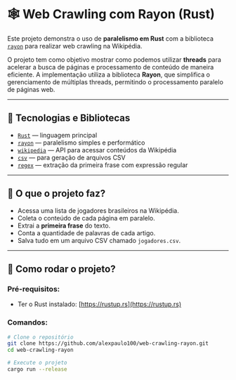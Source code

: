 # 🕸️ Web Crawling com Rayon (Rust)

Este projeto demonstra o uso de **paralelismo em Rust** com a biblioteca [`rayon`](https://docs.rs/rayon/latest/rayon/) para realizar web crawling na Wikipédia. 

O projeto tem como objetivo mostrar como podemos utilizar **threads** para acelerar a busca de páginas e processamento de conteúdo de maneira eficiente. A implementação utiliza a biblioteca **Rayon**, que simplifica o gerenciamento de múltiplas threads, permitindo o processamento paralelo de páginas web.

---

## 🚀 Tecnologias e Bibliotecas

- [`Rust`](https://www.rust-lang.org/) — linguagem principal
- [`rayon`](https://crates.io/crates/rayon) — paralelismo simples e performático
- [`wikipedia`](https://crates.io/crates/wikipedia) — API para acessar conteúdos da Wikipédia
- [`csv`](https://crates.io/crates/csv) — para geração de arquivos CSV
- [`regex`](https://crates.io/crates/regex) — extração da primeira frase com expressão regular

---

## 📄 O que o projeto faz?

- Acessa uma lista de jogadores brasileiros na Wikipédia.
- Coleta o conteúdo de cada página em paralelo.
- Extrai a **primeira frase** do texto.
- Conta a quantidade de palavras de cada artigo.
- Salva tudo em um arquivo CSV chamado `jogadores.csv`.

---

## 🏃 Como rodar o projeto?

### Pré-requisitos:

- Ter o Rust instalado: [https://rustup.rs](https://rustup.rs)

### Comandos:

```bash
# Clone o repositório
git clone https://github.com/alexpaulo100/web-crawling-rayon.git
cd web-crawling-rayon

# Execute o projeto
cargo run --release
